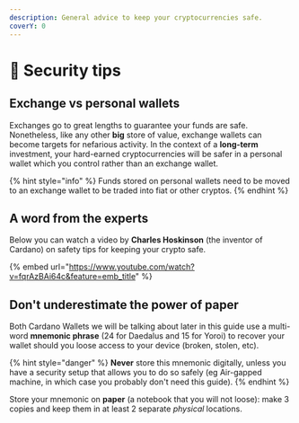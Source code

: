 ```yaml
---
description: General advice to keep your cryptocurrencies safe.
coverY: 0
---
```


# 🔐 Security tips

## Exchange vs personal wallets

Exchanges go to great lengths to guarantee your funds are safe. Nonetheless, like any other **big** store of value, exchange wallets can become targets for nefarious activity. In the context of a **long-term** investment, your hard-earned cryptocurrencies will be safer in a personal wallet which you control rather than an exchange wallet. &#x20;

{% hint style="info" %}
&#x20;Funds stored on personal wallets need to be moved to an exchange wallet to be traded into fiat or other cryptos.
{% endhint %}

## A word from the experts

Below you can watch a video by **Charles Hoskinson** (the inventor of Cardano) on safety tips for keeping your crypto safe.&#x20;

{% embed url="https://www.youtube.com/watch?v=fqrAzBAi64c&feature=emb_title" %}

## Don't underestimate the power of paper

Both Cardano Wallets we will be talking about later in this guide use a multi-word **mnemonic phrase** (24 for Daedalus and 15 for Yoroi) to recover your wallet should you loose access to your device (broken, stolen, etc).&#x20;

{% hint style="danger" %}
**Never** store this mnemonic digitally, unless you have a security setup that allows you to do so safely (eg Air-gapped machine, in which case you probably don't need this guide).&#x20;
{% endhint %}

Store your mnemonic on **paper** (a notebook that you will not loose): make 3 copies and keep them in at least 2 separate _physical_ locations.&#x20;
